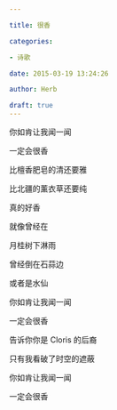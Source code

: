 ```yaml
---

title: 很香

categories:

- 诗歌

date: 2015-03-19 13:24:26

author: Herb

draft: true
---
```


你如肯让我闻一闻

一定会很香

比檀香肥皂的清还要雅

比北疆的薰衣草还要纯

真的好香

就像曾经在

月桂树下淋雨

曾经倒在石蒜边

或者是水仙

你如肯让我闻一闻

一定会很香

告诉你你是 Cloris 的后裔

只有我看破了时空的遮蔽

你如肯让我闻一闻

一定会很香